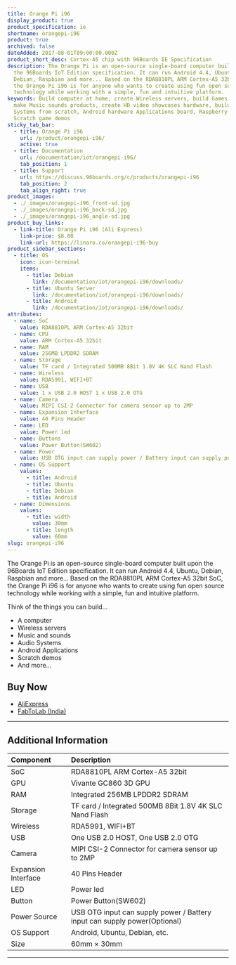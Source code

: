 ```yaml
---
title: Orange Pi i96
display_product: true
product_specification: ie
shortname: orangepi-i96
product: true
archived: false
dateAdded: 2017-08-01T09:00:00.000Z
product_short_desc: Cortex-A5 chip with 96Boards IE Specification
description: The Orange Pi is an open-source single-board computer built upon
  the 96Boards IoT Edition specification. It can run Android 4.4, Ubuntu,
  Debian, Raspbian and more... Based on the RDA8810PL ARM Cortex-A5 32bit SoC,
  the Orange Pi i96 is for anyone who wants to create using fun open source
  technology while working with a simple, fun and intuitive platform.
keywords: Build computer at home, create Wireless servers, build Games consoles,
  make Music sounds products, create HD video showcases hardware, build Audio
  Systems from scratch, Android hardware Applications board, Raspberry Pi
  Scratch game demos
sticky_tab_bar:
  - title: Orange Pi i96
    url: /product/orangepi-i96/
    active: true
  - title: Documentation
    url: /documentation/iot/orangepi-i96/
    tab_position: 1
  - title: Support
    url: https://discuss.96boards.org/c/products/orangepi-i96
    tab_position: 2
    tab_align_right: true
product_images:
  - ./_images/orangepi-i96_front-sd.jpg
  - ./_images/orangepi-i96_back-sd.jpg
  - ./_images/orangepi-i96_angle-sd.jpg
product_buy_links:
  - link-title: Orange Pi i96 (Ali Express)
    link-price: $8.80
    link-url: https://linaro.co/orangepi-i96-buy
product_sidebar_sections:
  - title: OS
    icon: icon-terminal
    items:
      - title: Debian
        link: /documentation/iot/orangepi-i96/downloads/
      - title: Ubuntu Server
        link: /documentation/iot/orangepi-i96/downloads/
      - title: Android
        link: /documentation/iot/orangepi-i96/downloads/
attributes:
  - name: SoC
    value: RDA8810PL ARM Cortex-A5 32bit
  - name: CPU
    value: ARM Cortex-A5 32bit
  - name: RAM
    value: 256MB LPDDR2 SDRAM
  - name: Storage
    value: TF card / Integrated 500MB 8Bit 1.8V 4K SLC Nand Flash
  - name: Wireless
    value: RDA5991, WIFI+BT
  - name: USB
    value: 1 x USB 2.0 HOST 1 x USB 2.0 OTG
  - name: Camera
    value: MIPI CSI-2 Connector for camera sensor up to 2MP
  - name: Expansion Interface
    value: 40 Pins Header
  - name: LED
    value: Power led
  - name: Buttons
    value: Power Button(SW602)
  - name: Power
    value: USB OTG input can supply power / Battery input can supply power(Optional)
  - name: OS Support
    values:
      - title: Android
      - title: Ubuntu
      - title: Debian
      - title: Android
  - name: Dimensions
    values:
      - title: width
        value: 30mm
      - title: length
        value: 60mm
slug: orangepi-i96
---
```

The Orange Pi is an open-source single-board computer built upon the 96Boards IoT Edition specification. It can run Android 4.4, Ubuntu, Debian, Raspbian and more... Based on the RDA8810PL ARM Cortex-A5 32bit SoC, the Orange Pi i96 is for anyone who wants to create using fun open source technology while working with a simple, fun and intuitive platform.

Think of the things you can build...
- A computer
- Wireless servers
- Music and sounds
- Audio Systems
- Android Applications
- Scratch demos
- And more...

## Buy Now

- [AliExpress](https://linaro.co/orangepi-i96-buy)
- [FabToLab (India)](https://www.fabtolab.com/boards/96boards/orange-pi-i96)

***

## Additional Information


|   Component          |   Description                                                                                    |
|:---------------------|:-------------------------------------------------------------------------------------------------|
|  SoC                 | RDA8810PL ARM Cortex-A5 32bit                                                                    |
|  GPU                 | Vivante GC860 3D GPU                                                                             |
|  RAM                 | Integrated 256MB LPDDR2 SDRAM                                                                    |
|  Storage             | TF card / Integrated 500MB 8Bit 1.8V 4K SLC Nand Flash                                           |
|  Wireless            | RDA5991, WIFI+BT                                                                                 |
|  USB                 | One USB 2.0 HOST, One USB 2.0 OTG                                                                |
|  Camera              | MIPI CSI-2 Connector for camera sensor up to 2MP                                                 |
|  Expansion Interface | 40 Pins Header                                                                                   |
|  LED                 | Power led                                                                                        |
|  Button              | Power Button(SW602)                                                                              |
|  Power Source        | USB OTG input can supply power / Battery input can supply power(Optional)                        |
|  OS Support          | Android, Ubuntu, Debian, etc.                                                                    |
|  Size                | 60mm × 30mm                                                                                      |




***
